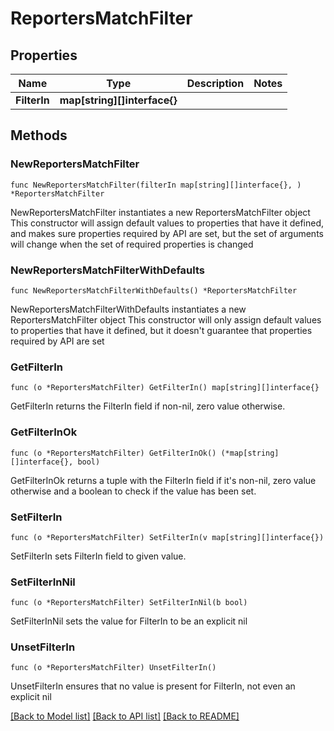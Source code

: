 # ReportersMatchFilter

## Properties

Name | Type | Description | Notes
------------ | ------------- | ------------- | -------------
**FilterIn** | **map[string][]interface{}** |  | 

## Methods

### NewReportersMatchFilter

`func NewReportersMatchFilter(filterIn map[string][]interface{}, ) *ReportersMatchFilter`

NewReportersMatchFilter instantiates a new ReportersMatchFilter object
This constructor will assign default values to properties that have it defined,
and makes sure properties required by API are set, but the set of arguments
will change when the set of required properties is changed

### NewReportersMatchFilterWithDefaults

`func NewReportersMatchFilterWithDefaults() *ReportersMatchFilter`

NewReportersMatchFilterWithDefaults instantiates a new ReportersMatchFilter object
This constructor will only assign default values to properties that have it defined,
but it doesn't guarantee that properties required by API are set

### GetFilterIn

`func (o *ReportersMatchFilter) GetFilterIn() map[string][]interface{}`

GetFilterIn returns the FilterIn field if non-nil, zero value otherwise.

### GetFilterInOk

`func (o *ReportersMatchFilter) GetFilterInOk() (*map[string][]interface{}, bool)`

GetFilterInOk returns a tuple with the FilterIn field if it's non-nil, zero value otherwise
and a boolean to check if the value has been set.

### SetFilterIn

`func (o *ReportersMatchFilter) SetFilterIn(v map[string][]interface{})`

SetFilterIn sets FilterIn field to given value.


### SetFilterInNil

`func (o *ReportersMatchFilter) SetFilterInNil(b bool)`

 SetFilterInNil sets the value for FilterIn to be an explicit nil

### UnsetFilterIn
`func (o *ReportersMatchFilter) UnsetFilterIn()`

UnsetFilterIn ensures that no value is present for FilterIn, not even an explicit nil

[[Back to Model list]](../README.md#documentation-for-models) [[Back to API list]](../README.md#documentation-for-api-endpoints) [[Back to README]](../README.md)


